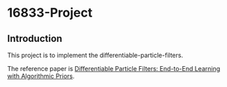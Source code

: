 # 16833-Project

## Introduction
This project is to implement the differentiable-particle-filters.

The reference paper is [Differentiable Particle Filters: End-to-End Learning with Algorithmic Priors](https://arxiv.org/pdf/1805.11122.pdf).
